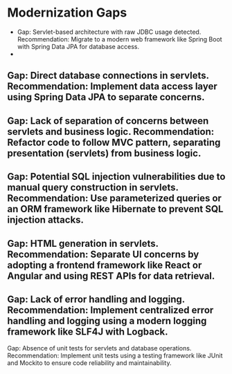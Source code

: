 # Modernization Gaps

- Gap: Servlet-based architecture with raw JDBC usage detected.
Recommendation: Migrate to a modern web framework like Spring Boot with Spring Data JPA for database access.
- 

Gap: Direct database connections in servlets.
Recommendation: Implement data access layer using Spring Data JPA to separate concerns.
- 

Gap: Lack of separation of concerns between servlets and business logic.
Recommendation: Refactor code to follow MVC pattern, separating presentation (servlets) from business logic.
- 

Gap: Potential SQL injection vulnerabilities due to manual query construction in servlets.
Recommendation: Use parameterized queries or an ORM framework like Hibernate to prevent SQL injection attacks.
- 

Gap: HTML generation in servlets.
Recommendation: Separate UI concerns by adopting a frontend framework like React or Angular and using REST APIs for data retrieval.
- 

Gap: Lack of error handling and logging.
Recommendation: Implement centralized error handling and logging using a modern logging framework like SLF4J with Logback.
- 

Gap: Absence of unit tests for servlets and database operations.
Recommendation: Implement unit tests using a testing framework like JUnit and Mockito to ensure code reliability and maintainability.

